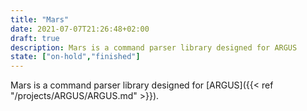 ```yaml
---
title: "Mars"
date: 2021-07-07T21:26:48+02:00
draft: true
description: Mars is a command parser library designed for ARGUS
state: ["on-hold","finished"]
---
```

Mars is a command parser library designed for [ARGUS]({{< ref "/projects/ARGUS/ARGUS.md" >}}).
